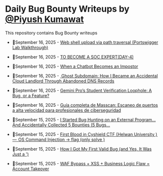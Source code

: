 # Daily Bug Bounty Writeups by [@Piyush Kumawat](https://twitter.com/piyush_supiy) 
This repository contains Bug Bounty writeups

<!-- BLOG-POST-LIST:START -->
 - 💯September 16, 2025 - [Web shell upload via path traversal &lpar;Portswigger Lab Walkthrough&rpar;](https://medium.com/@cybernerddd/web-shell-upload-via-path-traversal-portswigger-lab-walkthrough-dc009a66c350?source=rss------bug_bounty-5) 

 - 💯September 16, 2025 - [TO BECOME A SOC EXPERT&lpar;DAY-4&rpar;](https://medium.com/@VulnHunt3r/to-become-a-soc-expert-day-4-54d9ba95acee?source=rss------bug_bounty-5) 

 - 💯September 16, 2025 - [When a Chatbot Becomes an Impostor](https://medium.com/@devanshpatel930/when-a-chatbot-becomes-an-impostor-736eedb29373?source=rss------bug_bounty-5) 

 - 💯September 16, 2025 - [️ Ghost Subdomain: How I Became an Accidental Cloud Landlord Through Abandoned DNS Records](https://medium.com/@iski/%EF%B8%8F-ghost-subdomain-how-i-became-an-accidental-cloud-landlord-through-abandoned-dns-records-23e18afaa087?source=rss------bug_bounty-5) 

 - 💯September 16, 2025 - [Gemini Pro’s Student Verification Loophole: A Bug, or a Feature?](https://jasim0021.medium.com/gemini-pros-student-verification-loophole-a-bug-or-a-feature-f2d425d33925?source=rss------bug_bounty-5) 

 - 💯September 16, 2025 - [Guía completa de Masscan: Escaneo de puertos a alta velocidad para profesionales de ciberseguridad](https://medium.com/@jpablo13/gu%C3%ADa-completa-de-masscan-escaneo-de-puertos-a-alta-velocidad-para-profesionales-de-ciberseguridad-6b0fa492433b?source=rss------bug_bounty-5) 

 - 💯September 15, 2025 - [I Started Bug Hunting on an External Program… And Accidentally Collected 5 Bounties  &lpar;5 Bugs…](https://medium.com/@k4r33m/i-started-bug-hunting-on-an-external-program-and-accidentally-collected-5-bounties-5-bugs-cfc87f105144?source=rss------bug_bounty-5) 

 - 💯September 15, 2025 - [First Blood in Cyshield CTF &lpar;Helwan University &rpar; —  OS Command Injection → flag &lpar;only solve &rpar;](https://medium.com/@zeyad.karim02013/first-blood-in-cyshield-ctf-helwan-university-os-command-injection-flag-only-solve-73ba55b83df1?source=rss------bug_bounty-5) 

 - 💯September 15, 2025 - [How I Got My First Valid Bug &lpar;and Yes, It Was Just a &#39;&rpar;](https://medium.com/@harshilsecops/how-i-got-my-first-valid-bug-and-yes-it-was-just-a-7347f5d2a120?source=rss------bug_bounty-5) 

 - 💯September 15, 2025 - [WAF Bypass + XSS + Business Logic Flaw = Account Takeover](https://medium.com/@ghostxploiter/waf-bypass-xss-business-logic-flaw-account-takeover-04577cb53b18?source=rss------bug_bounty-5) 
<!-- BLOG-POST-LIST:END -->
